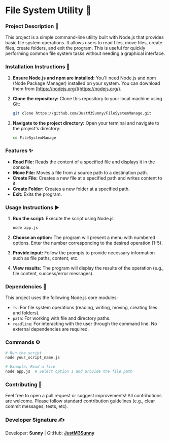 # File System Utility 📁

### **Project Description** 📜

This project is a simple command-line utility built with Node.js that provides basic file system operations.  It allows users to read files, move files, create files, create folders, and exit the program. This is useful for quickly performing common file system tasks without needing a graphical interface.

### **Installation Instructions** 💾

1. **Ensure Node.js and npm are installed:**  You'll need Node.js and npm (Node Package Manager) installed on your system. You can download them from [https://nodejs.org/](https://nodejs.org/).

2. **Clone the repository:** Clone this repository to your local machine using Git:
   ```bash
   git clone https://github.com/JustM3Sunny/FileSystemManage.git
   ```

3. **Navigate to the project directory:** Open your terminal and navigate to the project's directory:
   ```bash
   cd FileSystemManage
   ```

### **Features** ✨

* **Read File:** Reads the content of a specified file and displays it in the console.
* **Move File:** Moves a file from a source path to a destination path.
* **Create File:** Creates a new file at a specified path and writes content to it.
* **Create Folder:** Creates a new folder at a specified path.
* **Exit:** Exits the program.


### **Usage Instructions** ▶️

1. **Run the script:** Execute the script using Node.js:
   ```bash
   node app.js 
   ```
2. **Choose an option:** The program will present a menu with numbered options. Enter the number corresponding to the desired operation (1-5).

3. **Provide input:** Follow the prompts to provide necessary information such as file paths, content, etc.

4. **View results:** The program will display the results of the operation (e.g., file content, success/error messages).


### **Dependencies** 🔧

This project uses the following Node.js core modules:

* `fs`: For file system operations (reading, writing, moving, creating files and folders).
* `path`: For working with file and directory paths.
* `readline`: For interacting with the user through the command line.  No external dependencies are required.

### **Commands** ⚙️

```bash
# Run the script
node your_script_name.js

# Example: Read a file
node app.js  # Select option 1 and provide the file path
```

### **Contributing** 🤝

Feel free to open a pull request or suggest improvements!  All contributions are welcome.  Please follow standard contribution guidelines (e.g., clear commit messages, tests, etc).

### **Developer Signature** ✍️

Developer: **Sunny** | GitHub: **[JustM3Sunny](https://github.com/JustM3Sunny)**
